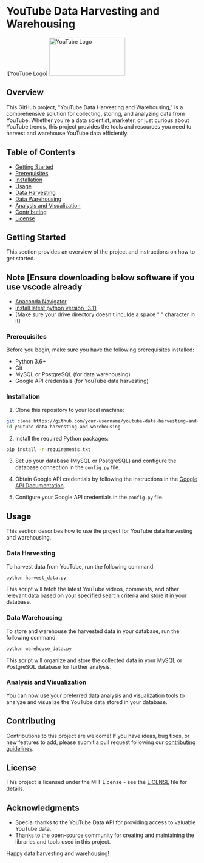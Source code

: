# YouTube Data Harvesting and Warehousing

![YouTube Logo]
<img src="https://upload.wikimedia.org/wikipedia/commons/e/ef/Youtube_logo.png" alt="YouTube Logo" width="200" height="100">



## Overview

This GitHub project, "YouTube Data Harvesting and Warehousing," is a comprehensive solution for collecting, storing, and analyzing data from YouTube. Whether you're a data scientist, marketer, or just curious about YouTube trends, this project provides the tools and resources you need to harvest and warehouse YouTube data efficiently.

## Table of Contents

- [Getting Started](#getting-started)
- [Prerequisites](#prerequisites)
- [Installation](#installation)
- [Usage](#usage)
- [Data Harvesting](#data-harvesting)
- [Data Warehousing](#data-warehousing)
- [Analysis and Visualization](#analysis-and-visualization)
- [Contributing](#contributing)
- [License](#license)

## Getting Started

This section provides an overview of the project and instructions on how to get started.

## Note [Ensure downloading below software if you use vscode already

- [Anaconda Navigator](#https://www.anaconda.com/installation-success)
- [install latest python version -3.11](#https://www.python.org/downloads/release/python-3110/)
- [Make sure your drive directory doesn't inculde a space "  " character in it]

### Prerequisites

Before you begin, make sure you have the following prerequisites installed:

- Python 3.6+
- Git
- MySQL or PostgreSQL (for data warehousing)
- Google API credentials (for YouTube data harvesting)

### Installation

1. Clone this repository to your local machine:

```bash
git clone https://github.com/your-username/youtube-data-harvesting-and-warehousing.git
cd youtube-data-harvesting-and-warehousing
```

2. Install the required Python packages:

```bash
pip install -r requirements.txt
```

3. Set up your database (MySQL or PostgreSQL) and configure the database connection in the `config.py` file.

4. Obtain Google API credentials by following the instructions in the [Google API Documentation](https://developers.google.com/youtube/registering_an_application).

5. Configure your Google API credentials in the `config.py` file.

## Usage

This section describes how to use the project for YouTube data harvesting and warehousing.

### Data Harvesting

To harvest data from YouTube, run the following command:

```bash
python harvest_data.py
```

This script will fetch the latest YouTube videos, comments, and other relevant data based on your specified search criteria and store it in your database.

### Data Warehousing

To store and warehouse the harvested data in your database, run the following command:

```bash
python warehouse_data.py
```

This script will organize and store the collected data in your MySQL or PostgreSQL database for further analysis.

### Analysis and Visualization

You can now use your preferred data analysis and visualization tools to analyze and visualize the YouTube data stored in your database.

## Contributing

Contributions to this project are welcome! If you have ideas, bug fixes, or new features to add, please submit a pull request following our [contributing guidelines](CONTRIBUTING.md).

## License

This project is licensed under the MIT License - see the [LICENSE](LICENSE) file for details.

## Acknowledgments

- Special thanks to the YouTube Data API for providing access to valuable YouTube data.
- Thanks to the open-source community for creating and maintaining the libraries and tools used in this project.

Happy data harvesting and warehousing!
